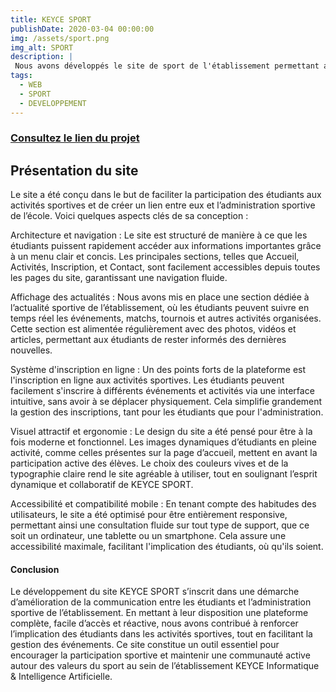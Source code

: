 ```yaml
---
title: KEYCE SPORT
publishDate: 2020-03-04 00:00:00
img: /assets/sport.png
img_alt: SPORT
description: |
 Nous avons développés le site de sport de l'établissement permettant aux etudiants de connaitre l'actualité des activités sportives.
tags:
  - WEB
  - SPORT
  - DEVELOPPEMENT
---
```

<h3><a href="https://github.com/juniorSerge"> Consultez le lien du projet</a></h3>

<h2> Présentation du site </h2>


Le site a été conçu dans le but de faciliter la participation des étudiants aux activités sportives et de créer un lien entre eux et l’administration sportive de l’école. Voici quelques aspects clés de sa conception :

Architecture et navigation : Le site est structuré de manière à ce que les étudiants puissent rapidement accéder aux informations importantes grâce à un menu clair et concis. Les principales sections, telles que Accueil, Activités, Inscription, et Contact, sont facilement accessibles depuis toutes les pages du site, garantissant une navigation fluide.

Affichage des actualités : Nous avons mis en place une section dédiée à l’actualité sportive de l’établissement, où les étudiants peuvent suivre en temps réel les événements, matchs, tournois et autres activités organisées. Cette section est alimentée régulièrement avec des photos, vidéos et articles, permettant aux étudiants de rester informés des dernières nouvelles.

Système d'inscription en ligne : Un des points forts de la plateforme est l'inscription en ligne aux activités sportives. Les étudiants peuvent facilement s'inscrire à différents événements et activités via une interface intuitive, sans avoir à se déplacer physiquement. Cela simplifie grandement la gestion des inscriptions, tant pour les étudiants que pour l'administration.

Visuel attractif et ergonomie : Le design du site a été pensé pour être à la fois moderne et fonctionnel. Les images dynamiques d’étudiants en pleine activité, comme celles présentes sur la page d’accueil, mettent en avant la participation active des élèves. Le choix des couleurs vives et de la typographie claire rend le site agréable à utiliser, tout en soulignant l’esprit dynamique et collaboratif de KEYCE SPORT.

Accessibilité et compatibilité mobile : En tenant compte des habitudes des utilisateurs, le site a été optimisé pour être entièrement responsive, permettant ainsi une consultation fluide sur tout type de support, que ce soit un ordinateur, une tablette ou un smartphone. Cela assure une accessibilité maximale, facilitant l'implication des étudiants, où qu'ils soient.

<h4> Conclusion </h4>

Le développement du site KEYCE SPORT s’inscrit dans une démarche d’amélioration de la communication entre les étudiants et l’administration sportive de l’établissement. En mettant à leur disposition une plateforme complète, facile d’accès et réactive, nous avons contribué à renforcer l’implication des étudiants dans les activités sportives, tout en facilitant la gestion des événements. Ce site constitue un outil essentiel pour encourager la participation sportive et maintenir une communauté active autour des valeurs du sport au sein de l’établissement KEYCE Informatique & Intelligence Artificielle.